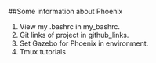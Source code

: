 ##Some information about Phoenix
1. View my .bashrc in my_bashrc.
2. Git links of project in github_links.
3. Set Gazebo for Phoenix in environment.
4. Tmux tutorials


